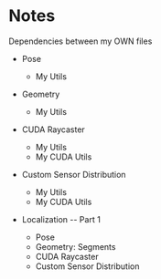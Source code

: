
# Notes

Dependencies between my OWN files

- Pose
    - My Utils

- Geometry
    - My Utils

- CUDA Raycaster
    - My Utils
    - My CUDA Utils
    
- Custom Sensor Distribution
    - My Utils
    - My CUDA Utils

- Localization -- Part 1
    - Pose
    - Geometry: Segments
    - CUDA Raycaster
    - Custom Sensor Distribution





